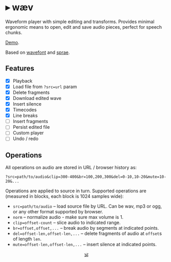 # ▸ wæv

Waveform player with simple editing and transforms.
Provides minimal ergonomic means to open, edit and save audio pieces, perfect for speech chunks.

[Demo](https://dy.github.io/waev).

Based on [wavefont](https://github.com/dy/wavefont) and [sprae](https://github.com/dy/sprae).

## Features

* [x] Playback
* [x] Load file from `?src=url` param
* [x] Delete fragments
* [x] Download edited wave
* [x] Insert silence
* [x] Timecodes
* [x] Line breaks
* [ ] Insert fragments
* [ ] Persist edited file
* [ ] Custom player
* [ ] Undo / redo

## Operations

All operations on audio are stored in URL / browser history as:

```
?src=path/to/audio&clip=300-400&br=100,200,300&del=0-10,10-20&mute=10-20&...
```

Operations are applied to source in turn.
Supported operations are (measured in blocks, each block is 1024 samples wide):

* `src=path/to/audio` – load source file by URL. Can be wav, mp3 or ogg, or any other format supported by browser.
* `norm` – normalize audio - make sure max volume is 1. <!-- TODO: normalize to indicated db value -->
* `clip=offset-count` – slice audio to indicated range.
* `br=offset,offset,...` – break audio by segments at indicated points.
* `del=offset-len,offset-len,...` – delete fragments of audio at `offset`s of length `len`.
* `mute=offset-len,offset-len,...` – insert silence at indicated points.
<!-- * `fadein=start:duration`, `fadeout=start:duration` -->


<p align=center><a href="https://github.com/krishnized/license/">🕉</a></p>
